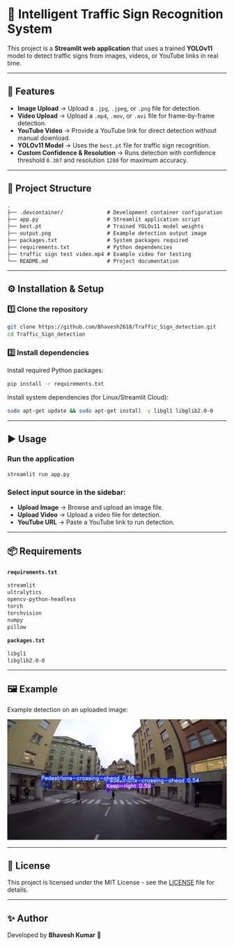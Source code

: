 # 🚦 Intelligent Traffic Sign Recognition System

This project is a **Streamlit web application** that uses a trained **YOLOv11** model to detect traffic signs from images, videos, or YouTube links in real time.

---

## 📌 Features
- **Image Upload** → Upload a `.jpg`, `.jpeg`, or `.png` file for detection.
- **Video Upload** → Upload a `.mp4`, `.mov`, or `.avi` file for frame-by-frame detection.
- **YouTube Video** → Provide a YouTube link for direct detection without manual download.
- **YOLOv11 Model** → Uses the `best.pt` file for traffic sign recognition.
- **Custom Confidence & Resolution** → Runs detection with confidence threshold `0.387` and resolution `1280` for maximum accuracy.

---

## 📂 Project Structure
```
.
├── .devcontainer/              # Development container configuration
├── app.py                      # Streamlit application script
├── best.pt                     # Trained YOLOv11 model weights
├── output.png                  # Example detection output image
├── packages.txt                # System packages required
├── requirements.txt            # Python dependencies
├── traffic sign test video.mp4 # Example video for testing
└── README.md                   # Project documentation
```

---

## ⚙️ Installation & Setup

### 1️⃣ Clone the repository
```bash
git clone https://github.com/Bhavesh2618/Traffic_Sign_detection.git
cd Traffic_Sign_detection
```

### 2️⃣ Install dependencies
Install required Python packages:
```bash
pip install -r requirements.txt
```

Install system dependencies (for Linux/Streamlit Cloud):
```bash
sudo apt-get update && sudo apt-get install -y libgl1 libglib2.0-0
```

---

## ▶️ Usage

### Run the application
```bash
streamlit run app.py
```

### Select input source in the sidebar:
- **Upload Image** → Browse and upload an image file.
- **Upload Video** → Upload a video file for detection.
- **YouTube URL** → Paste a YouTube link to run detection.

---

## 📦 Requirements

**`requirements.txt`**
```
streamlit
ultralytics
opencv-python-headless
torch
torchvision
numpy
pillow
```

**`packages.txt`**
```
libgl1
libglib2.0-0
```

---

## 🖼 Example
Example detection on an uploaded image:

![Output Example](output.png)

---

## 📜 License
This project is licensed under the MIT License - see the [LICENSE](LICENSE) file for details.

---

## ✨ Author
Developed by **Bhavesh Kumar** 🚀
